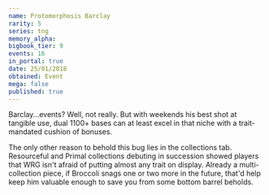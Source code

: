 ```yaml
---
name: Protomorphosis Barclay
rarity: 5
series: tng
memory_alpha:
bigbook_tier: 9
events: 16
in_portal: true
date: 25/01/2018
obtained: Event
mega: false
published: true
---
```


Barclay...events? Well, not really. But with weekends his best shot at tangible use, dual 1100+ bases can at least excel in that niche with a trait-mandated cushion of bonuses.

The only other reason to behold this bug lies in the collections tab. Resourceful and Primal collections debuting in succession showed players that WRG isn't afraid of putting almost any trait on display. Already a multi-collection piece, if Broccoli snags one or two more in the future, that'd help keep him valuable enough to save you from some bottom barrel beholds.
